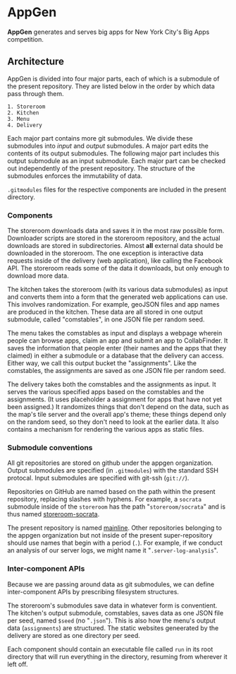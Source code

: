 AppGen
==========
**AppGen** generates and serves big apps for New York City's Big Apps
competition.

## Architecture
AppGen is divided into four major parts, each of which is a submodule
of the present repository. They are listed below in the order by which
data pass through them.

    1. Storeroom
    2. Kitchen
    3. Menu
    4. Delivery

Each major part contains more git submodules. We divide these submodules
into *input* and *output* submodules. A major part edits the contents of
its output submodules. The following major part includes this output
submodule as an input submodule. Each major part can be checked out
independently of the present repository. The structure of the submodules
enforces the immutability of data.

`.gitmodules` files for the respective components are included in the present
directory.

### Components
The storeroom downloads data and saves it in the most raw possible form.
Downloader scripts are stored in the storeroom repository, and the actual
downloads are stored in subdirectories. Almost **all** external data should be
downloaded in the storeroom. The one exception is interactive data requests
inside of the delivery (web application), like calling the Facebook API. The
storeroom reads some of the data it downloads, but only enough to download more
data.

The kitchen takes the storeroom (with its various data submodules) as input and
converts them into a form that the generated web applications can use. This
involves randomization. For example, geoJSON files and app names are produced
in the kitchen. These data are all stored in one output submodule, called
"comstables", in one JSON file per random seed.

The menu takes the comstables as input and displays a webpage wherein people
can browse apps, claim an app and submit an app to CollabFinder. It saves the
information that people enter (their names and the apps that they claimed) in
either a submodule or a database that the delivery can access. Either way, we
call this output bucket the "assignments". Like the comstables, the
assignments are saved as one JSON file per random seed.

The delivery takes both the comstables and the assignments as input. It serves
the various specified apps based on the comstables and the assignments. (It
uses placeholder a assignment for apps that have not yet been assigned.) It
randomizes things that don't depend on the data, such as the map's tile server
and the overall app's theme; these things depend only on the random seed, so
they don't need to look at the earlier data. It also contains a mechanism for
rendering the various apps as static files.

### Submodule conventions
All git repositories are stored on github under the appgen organization.
Output submodules are specified (in `.gitmodules`) with the standard SSH
protocal. Input submodules are specified with git-ssh (`git://`).

Repositories on GitHub are named based on the path within the present
repository, replacing slashes with hyphens.  For example, a `socrata` submodule
inside of the `storeroom` has the path "`storeroom/socrata`" and is
thus named [storeroom-socrata](https://github.com:appgen/storeroom-socrata).

The present repository is named [mainline](https://github.com:appgen/mainline).
Other repositories belonging to the appgen organization but not inside of the
present super-repository should use names that begin with a period (`.`).
For example, if we conduct an analysis of our server logs, we might name it
"`.server-log-analysis`".

### Inter-component APIs
Because we are passing around data as git submodules, we can define
inter-component APIs by prescribing filesystem structures.

The storeroom's submodules save data in whatever form is conventient.
The kitchen's output submodule, comstables, saves data as one JSON file
per seed, named `$seed` (no "`.json`"). This is also how the menu's output data
(`assignments`) are structured. The static websites geneerated by the delivery
are stored as one directory per seed.

Each component should contain an executable file called `run` in its root
directory that will run everything in the directory, resuming from wherever it
left off.

